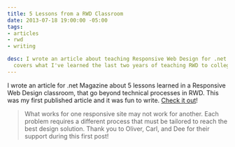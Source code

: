 ```yaml
---
title: 5 Lessons from a RWD Classroom
date: 2013-07-18 19:00:00 -05:00
tags:
- articles
- rwd
- writing

desc: I wrote an article about teaching Responsive Web Design for .net Magazine. It
  covers what I've learned the last two years of teaching RWD to college students.
---
```


I wrote an article for .net Magazine about 5 lessons learned in a Responsive Web Design classroom, that go beyond technical processes in RWD. This was my first published article and it was fun to write. <a href="https://www.netmagazine.com/opinions/5-lessons-responsive-web-design-classroom" target="_blank">Check it out</a>!
> What works for one responsive site may not work for another. Each problem requires a different process that must be tailored to reach the best design solution.
Thank you to Oliver, Carl, and Dee for their support during this first post!